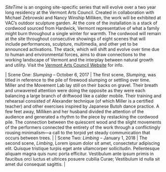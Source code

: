 *SiteTime* is an ongoing site-specific series that will evolve over a two year long residency at the Vermont Arts Council. Created in collaboration with Michael Zebrowski and Nancy Winship Milliken, the work will be exhibited at VAC’s outdoor sculpture garden. At the core of the installation is a stack of cordwood sourced from Hardwick, Vermont representative of what a family might burn throughout a single winter for warmth. The cordwood will remain at the site throughout consecutive showings of eight scenes that will include performances, sculpture, multimedia, and other yet to be announced activations. The stack, which will shift and evolve over time due to human and environmental forces, aims to draw connections to the working landscape of Vermont and the interplay between natural growth and utility. Visit the [Vermont Arts Council Website](http://www.vermontartscouncil.org/about-us/sculpture-garden/SiteTime-events) for info.

| Scene One: *Slumping* – October 6, 2017 | The first scene, *Slumping*, was titled in reference to the pile of firewood slumping or settling over time. Miller and the Movement Lab lay still on their backs on gravel. Their breath and unwavered attention were doing the opposite as they were each balancing a large branch of driftwood like a calder mobile. Their training and rehearsal consisted of Alexander technique (of which Miller is a certified teacher) and other exercises inspired by Japanese Butoh dance practice. A few feet away, Milliken and her husband divided the attention of the audience and generated a rhythm to the piece by restacking the cordwood pile. The connection between the quiescent wood and the slight movements of the performers connected the entirety of the work through a conflictingly rousing minimalism—a call to the torpid yet steady communication that occurs between trees. |
| Scene Two: *Limbing* – January 1, 2018 | The second scene, *Limbing*, Lorem ipsum dolor sit amet, consectetur adipiscing elit. Quisque tristique turpis eget ante ullamcorper sollicitudin. Pellentesque aliquam magna quis nunc porta efficitur. Vestibulum ante ipsum primis in faucibus orci luctus et ultrices posuere cubilia Curae; Vestibulum id nulla sit amet dui consequat sagittis. |

